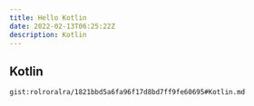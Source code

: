 ```yaml
---
title: Hello Kotlin
date: 2022-02-13T06:25:22Z
description: Kotlin
---
```


## Kotlin
`gist:rolroralra/1821bbd5a6fa96f17d8bd7ff9fe60695#Kotlin.md`
